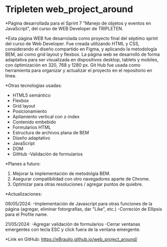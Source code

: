# Tripleten web_project_around

\*Página desarrollada para el Sprint 7 "Manejo de objetos y eventos en JavaScript", del curso de WEB Developer de TRIPLETEN.

\*Esta pàgina WEB fue desarrolada como proyecto final del séptimo sprint del curso de Web Developer.
Fue creada utilizando HTML y CSS, considerando el diseño compartido en Figma, y aplicando la metodología BEM, así como grid layout y flexbox.
La página web se desarrolló de forma adaptativa para ser visualizada en dispositivos desktop, tablets y mobiles, con óptimización en 320, 768 y 1280 px.
Git Hub fue usada como herramienta para organizar y actualizar el proyecto en el repositorio en línea.

\*Otras tecnologìas usadas:

- HTML5 semántico
- Flexbox
- Grid layout
- Posicionamiento
- Apilamiento vertical con z-index
- Contenido embebido
- Formularios HTML
- Estructura de archivos plana de BEM
- Diseño adaptativo
- JavaScript
- DOM
- GitHub
  -Validación de formularios

\*Planes a futuro:

1. Mejorar la implementación de metodolgía BEM.
2. Asegurar compatibilidad con otro navegadores aparte de Chrome.
3. Optimizar para otras resoluciones / agregar puntos de quiebre.

\*Actualizaciones:

09/05/2024:
-Implementación de Javascript para otras funciones de la página (agregar, eliminar fotorgrafías, dar "Like", etc.)
-Correción de Ellipsis para el Profile name.

21/05/2024:
-Agregar validación de formularios
-Cerrar ventanas emergentes con tecla ESC y click fuera de la ventana emergente.

\*Link en GitHub:
https://eBraulio.github.io/web_project_around/

